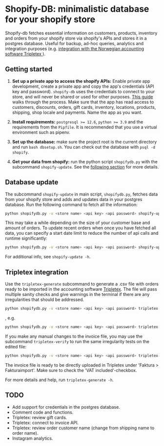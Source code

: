# Shopify-DB: minimalistic database for your shopify store

Shopify-db fetches essential information on customers, products, inventory and orders from your shopify store via shopify's APIs and stores it in a postgres database. Useful for backup, ad-hoc queries, analytics and integration purposes (e.g. [integration with the Norwegian accounting software Tripletex ](##tripletex-integration)).

## Getting started
1. __Set up a private app to access the shopify APIs:__ Enable private app development, create a private app and copy the app's credentials (API key and password). `shopify-db` uses the credentials to connect to your store, and will never be shared or used for other purposes. [This guide](https://help.shopify.com/en/manual/apps/private-apps) walks through the process. Make sure that the app has read access to customers, discounts, orders, gift cards, inventory, locations, products, shipping, shop locale and payments. Name the app as you want.

2. __Install requirements:__ `postgresql >= 12.6`, `python >= 3.9` and the requirements from the `Pipfile`. It is recommended that you use a virtual environment such as pipenv.

3. __Set up the database:__ make sure the project root is the current directory and run ```bash dbsetup.sh```. You can check out the database with `psql -d shopify`.

4. __Get your data from shopify:__ run the python script `shopifydb.py` with the subcommand `shopify-update`. See the [following section](#database-update) for more details.

## Database update
The subcommand `shopify-update` in main script, `shopifydb.py`, fetches data from your shopify store and adds and updates data in your postgres database. Run the following command to fetch all the information:
```bash
python shopifydb.py -v <store name> <api key> <api password> shopify-update
```

This may take a while depending on the size of your customer base and amount of orders. To update recent orders when once you have fetched all data, you can specify a start date limit to reduce the number of api calls and runtime significantly:
```bash
python shopifydb.py -v <store name> <api key> <api password> shopify-update -f 2021-06-01
```

For additional info, see `shopify-update -h`.

## Tripletex integration
Use the `tripletex-generate` subcommand to generate a .csv file with orders ready to be imported in the accounting software [Tripletex](https://www.tripletex.no/). The file will pass multiple sanity checks and give warnings in the terminal if there are any irregularities that should be addressed.
```bash
python shopifydb.py -v <store name> <api key> <api password> tripletex-generate tripletex-invoice/delme.csv <from date> <to date> <invoice start number> -g <gateway mappings>
```

, e.g.
```bash
python shopifydb.py -v <store name> <api key> <api password> tripletex-generate invoice.csv 2021-05-01 2021-06-30 144 -g vipps:Vipps stripe:Stripe
```

If you make any manual changes to the invoice file, you may use the subcommand `tripletex-verify` to run the same irregularity tests on the edited file:
```bash
python shopifydb.py -v <store name> <api key> <api password> tripletex-verify invoice.csv -g vipps:Vipps stripe:Stripe
```

The invoice file is ready to be directly uploaded in Tripletex under 'Faktura > Fakturaimport'. Make sure to check the 'VAT included'-checkbox.

For more details and help, run `tripletex-generate -h`.

## TODO
* Add support for credentials in the postgres database.
* Comment code and functions.
* Tripletex: review gift cards.
* Tripletex: connect to invoice API.
* Tripletex: review order customer name (change from shipping name to order name).
* Instagram analytics.
